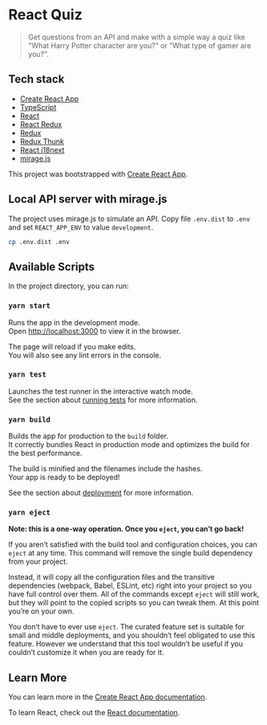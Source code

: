 React Quiz
==========

> Get questions from an API and make with a simple way a quiz like "What Harry Potter character are you?" or "What type of gamer are you?".

## Tech stack

* [Create React App](https://create-react-app.dev/docs)
* [TypeScript](https://create-react-app.dev/docs/adding-typescript)
* [React](https://reactjs.org/docs/getting-started.html)
* [React Redux](https://react-redux.js.org/)
* [Redux](https://redux.js.org/api/api-reference)
* [Redux Thunk](https://github.com/reduxjs/redux-thunk)
* [React i18next](https://react.i18next.com/)
* [mirage.js](https://miragejs.com/)

This project was bootstrapped with [Create React App](https://github.com/facebook/create-react-app).

## Local API server with mirage.js

The project uses mirage.js to simulate an API. Copy file `.env.dist` to `.env` and set `REACT_APP_ENV` to value `development`.

```bash
cp .env.dist .env
```

## Available Scripts

In the project directory, you can run:

### `yarn start`

Runs the app in the development mode.<br />
Open [http://localhost:3000](http://localhost:3000) to view it in the browser.

The page will reload if you make edits.<br />
You will also see any lint errors in the console.

### `yarn test`

Launches the test runner in the interactive watch mode.<br />
See the section about [running tests](https://facebook.github.io/create-react-app/docs/running-tests) for more information.

### `yarn build`

Builds the app for production to the `build` folder.<br />
It correctly bundles React in production mode and optimizes the build for the best performance.

The build is minified and the filenames include the hashes.<br />
Your app is ready to be deployed!

See the section about [deployment](https://facebook.github.io/create-react-app/docs/deployment) for more information.

### `yarn eject`

**Note: this is a one-way operation. Once you `eject`, you can’t go back!**

If you aren’t satisfied with the build tool and configuration choices, you can `eject` at any time. This command will remove the single build dependency from your project.

Instead, it will copy all the configuration files and the transitive dependencies (webpack, Babel, ESLint, etc) right into your project so you have full control over them. All of the commands except `eject` will still work, but they will point to the copied scripts so you can tweak them. At this point you’re on your own.

You don’t have to ever use `eject`. The curated feature set is suitable for small and middle deployments, and you shouldn’t feel obligated to use this feature. However we understand that this tool wouldn’t be useful if you couldn’t customize it when you are ready for it.

## Learn More

You can learn more in the [Create React App documentation](https://facebook.github.io/create-react-app/docs/getting-started).

To learn React, check out the [React documentation](https://reactjs.org/).
